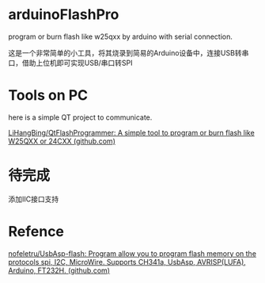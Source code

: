 # arduinoFlashPro

 program or burn flash like w25qxx by arduino with serial connection.

这是一个非常简单的小工具，将其烧录到简易的Arduino设备中，连接USB转串口，借助上位机即可实现USB/串口转SPI

# Tools on PC

here is a simple QT project to communicate.

[LiHangBing/QtFlashProgrammer: A simple tool to program or burn flash like W25QXX or 24CXX (github.com)](https://github.com/LiHangBing/QtFlashProgrammer)



# 待完成

添加IIC接口支持



# Refence

[nofeletru/UsbAsp-flash: Program allow you to program flash memory on the protocols spi, I2C, MicroWire. Supports CH341a, UsbAsp, AVRISP(LUFA), Arduino, FT232H. (github.com)](https://github.com/nofeletru/UsbAsp-flash)
